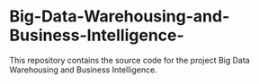 # Big-Data-Warehousing-and-Business-Intelligence-
This repository contains the source code for the project Big Data Warehousing and Business Intelligence.
